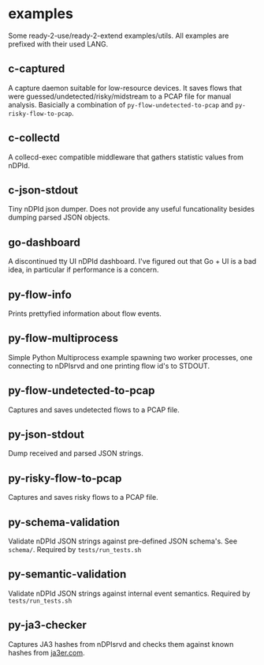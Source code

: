 # examples

Some ready-2-use/ready-2-extend examples/utils.
All examples are prefixed with their used LANG.

## c-captured

A capture daemon suitable for low-resource devices.
It saves flows that were guessed/undetected/risky/midstream to a PCAP file for manual analysis.
Basicially a combination of `py-flow-undetected-to-pcap` and `py-risky-flow-to-pcap`.

## c-collectd

A collecd-exec compatible middleware that gathers statistic values from nDPId.

## c-json-stdout

Tiny nDPId json dumper. Does not provide any useful funcationality besides dumping parsed JSON objects.

## go-dashboard

A discontinued tty UI nDPId dashboard. I've figured out that Go + UI is a bad idea, in particular if performance is a concern.

## py-flow-info

Prints prettyfied information about flow events.

## py-flow-multiprocess

Simple Python Multiprocess example spawning two worker processes, one connecting to nDPIsrvd and one printing flow id's to STDOUT.

## py-flow-undetected-to-pcap

Captures and saves undetected flows to a PCAP file.

## py-json-stdout

Dump received and parsed JSON strings.

## py-risky-flow-to-pcap

Captures and saves risky flows to a PCAP file.

## py-schema-validation

Validate nDPId JSON strings against pre-defined JSON schema's.
See `schema/`.
Required by `tests/run_tests.sh`

## py-semantic-validation

Validate nDPId JSON strings against internal event semantics.
Required by `tests/run_tests.sh`

## py-ja3-checker

Captures JA3 hashes from nDPIsrvd and checks them against known hashes from [ja3er.com](https://ja3er.com).

